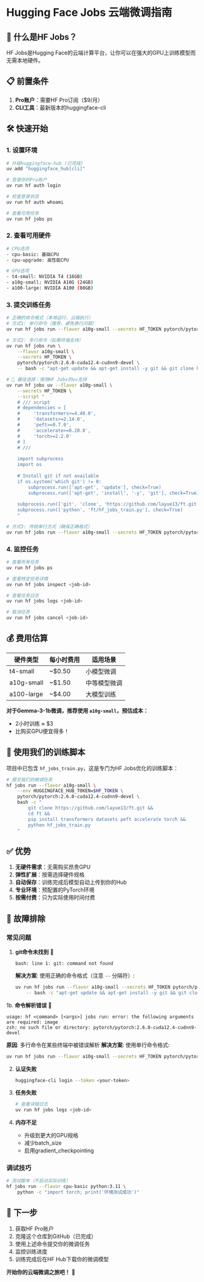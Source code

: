 # Hugging Face Jobs 云端微调指南

## 🚀 什么是HF Jobs？

HF Jobs是Hugging Face的云端计算平台，让你可以在强大的GPU上训练模型而无需本地硬件。

## 📋 前置条件

1. **Pro账户**：需要HF Pro订阅（$9/月）
2. **CLI工具**：最新版本的huggingface-cli

## 🛠️ 快速开始

### 1. 设置环境

```bash
# 升级huggingface-hub (已完成)
uv add "huggingface_hub[cli]"

# 登录你的Pro账户
uv run hf auth login

# 检查登录状态
uv run hf auth whoami

# 查看可用任务
uv run hf jobs ps
```

### 2. 查看可用硬件

```bash
# CPU选项
- cpu-basic: 基础CPU
- cpu-upgrade: 高性能CPU

# GPU选项  
- t4-small: NVIDIA T4 (16GB)
- a10g-small: NVIDIA A10G (24GB)
- a100-large: NVIDIA A100 (80GB)
```

### 3. 提交训练任务

```bash
# 正确的命令格式（本地运行，云端执行）
# 方式1: 单行命令（推荐，避免换行问题）
uv run hf jobs run --flavor a10g-small --secrets HF_TOKEN pytorch/pytorch:2.6.0-cuda12.4-cudnn9-devel -- bash -c "apt-get update && apt-get install -y git && git clone https://github.com/layue13/ft.git && cd ft && pip install uv && uv run python hf_jobs_train.py"

# 方式2: 多行命令（如果终端支持）
uv run hf jobs run \
    --flavor a10g-small \
    --secrets HF_TOKEN \
    pytorch/pytorch:2.6.0-cuda12.4-cudnn9-devel \
    -- bash -c "apt-get update && apt-get install -y git && git clone https://github.com/layue13/ft.git && cd ft && pip install uv && uv run python hf_jobs_train.py"

# 🚀 最佳选择：使用HF Jobs的uv支持
uv run hf jobs uv --flavor a10g-small \
    --secrets HF_TOKEN \
    --script "
    # /// script
    # dependencies = [
    #     'transformers>=4.40.0',
    #     'datasets>=2.14.0', 
    #     'peft>=0.7.0',
    #     'accelerate>=0.20.0',
    #     'torch>=2.2.0'
    # ]
    # ///
    
    import subprocess
    import os
    
    # Install git if not available
    if os.system('which git') != 0:
        subprocess.run(['apt-get', 'update'], check=True)
        subprocess.run(['apt-get', 'install', '-y', 'git'], check=True)
    
    subprocess.run(['git', 'clone', 'https://github.com/layue13/ft.git'], check=True)
    subprocess.run(['python', 'ft/hf_jobs_train.py'], check=True)
    "

# 方式3: 传统单行方式（确保正确格式）
uv run hf jobs run --flavor a10g-small --secrets HF_TOKEN pytorch/pytorch:2.6.0-cuda12.4-cudnn9-devel -- bash -c "apt-get update && apt-get install -y git && git clone https://github.com/layue13/ft.git && cd ft && pip install uv && uv run python hf_jobs_train.py"
```

### 4. 监控任务

```bash
# 查看所有任务
uv run hf jobs ps

# 查看特定任务详情
uv run hf jobs inspect <job-id>

# 查看任务日志
uv run hf jobs logs <job-id>

# 取消任务
uv run hf jobs cancel <job-id>
```

## 💰 费用估算

| 硬件类型 | 每小时费用 | 适用场景 |
|----------|------------|----------|
| t4-small | ~$0.50 | 小模型微调 |
| a10g-small | ~$1.50 | 中等模型微调 |  
| a100-large | ~$4.00 | 大模型训练 |

**对于Gemma-3-1b微调，推荐使用 `a10g-small`，预估成本：**
- 2小时训练 ≈ $3
- 比购买GPU便宜得多！

## 📝 使用我们的训练脚本

项目中已包含 `hf_jobs_train.py`，这是专门为HF Jobs优化的训练脚本：

```bash
# 提交我们的微调任务
hf jobs run --flavor a10g-small \
    --env HUGGINGFACE_HUB_TOKEN=$HF_TOKEN \
    pytorch/pytorch:2.6.0-cuda12.4-cudnn9-devel \
    bash -c "
        git clone https://github.com/layue13/ft.git && 
        cd ft && 
        pip install transformers datasets peft accelerate torch && 
        python hf_jobs_train.py
    "
```

## ✅ 优势

1. **无硬件需求**：无需购买昂贵GPU
2. **弹性扩展**：按需选择硬件规格
3. **自动保存**：训练完成后模型自动上传到你的Hub
4. **专业环境**：预配置的PyTorch环境
5. **按需付费**：只为实际使用时间付费

## 🔧 故障排除

### 常见问题

1. **git命令未找到** 🔧
   ```
   bash: line 1: git: command not found
   ```
   **解决方案**: 使用正确的命令格式（注意 `--` 分隔符）:
   ```bash
   uv run hf jobs run --flavor a10g-small --secrets HF_TOKEN pytorch/pytorch:2.6.0-cuda12.4-cudnn9-devel \
       -- bash -c "apt-get update && apt-get install -y git && git clone https://github.com/layue13/ft.git && cd ft && pip install uv && uv run python hf_jobs_train.py"
   ```

1b. **命令解析错误** 🔧
   ```
   usage: hf <command> [<args>] jobs run: error: the following arguments are required: image
   zsh: no such file or directory: pytorch/pytorch:2.6.0-cuda12.4-cudnn9-devel
   ```
   **原因**: 多行命令在某些终端中被错误解析
   **解决方案**: 使用单行命令格式:
   ```bash
   uv run hf jobs run --flavor a10g-small --secrets HF_TOKEN pytorch/pytorch:2.6.0-cuda12.4-cudnn9-devel -- bash -c "apt-get update && apt-get install -y git && git clone https://github.com/layue13/ft.git && cd ft && pip install uv && uv run python hf_jobs_train.py"
   ```

2. **认证失败**
   ```bash
   huggingface-cli login --token <your-token>
   ```

3. **任务失败**
   ```bash
   # 查看详细日志
   uv run hf jobs logs <job-id>
   ```

4. **内存不足**
   - 升级到更大的GPU规格
   - 减少batch_size
   - 启用gradient_checkpointing

### 调试技巧

```bash
# 测试脚本（不启动实际训练）
hf jobs run --flavor cpu-basic python:3.11 \
    python -c "import torch; print('环境测试成功')"
```

## 🎯 下一步

1. 获取HF Pro账户
2. 克隆这个仓库到GitHub（已完成）
3. 使用上述命令提交你的微调任务
4. 监控训练进度
5. 训练完成后在HF Hub下载你的微调模型

**开始你的云端微调之旅吧！** 🚀